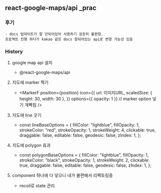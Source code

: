 ## react-google-maps/api \_prac

### 후기

    - docs 업데이트가 잘 안되어있어 사용하기 굉장히 불편함.
    프로젝트 진행 하다가 kakao 같은 docs 잘되어있는 api로 변경 가능성 있음

### History

1. google map api 설치

   - @react-google-maps/api

2. 지도에 marker 찍기

   - <MarkerF
     position={position}
     icon={{
               url: 이미지URL,
               scaledSize: { height: 30, width: 30 },
           }}
     options={{ opacity: 1 }} // marker option 넣기 개빡침
     />

3. 지도에 line 긋기

   - <PolylineF 
           options={lineBaseOptions}
           />

     const lineBaseOptions = {
     fillColor: "lightblue",
     fillOpacity: 1,
     strokeColor: "red",
     strokeOpacity: 1,
     strokeWeight: 4,
     clickable: true,
     draggable: false,
     editable: false,
     geodesic: false,
     zIndex: 1,
     };

4. 지도에 polygon 효과

   - <PolygonF
           options={polygonBaseOptions}
           />

     const polygonBaseOptions = {
     fillColor: "lightblue",
     fillOpacity: 1,
     strokeColor: "black",
     strokeOpacity: 1,
     strokeWeight: 2,
     clickable: true,
     draggable: false,
     editable: false,
     geodesic: false,
     zIndex: 1,
     };

5. component 하나에 다 넣으니 내가 불편해서 리팩토링중
   - recoil로 state 관리
